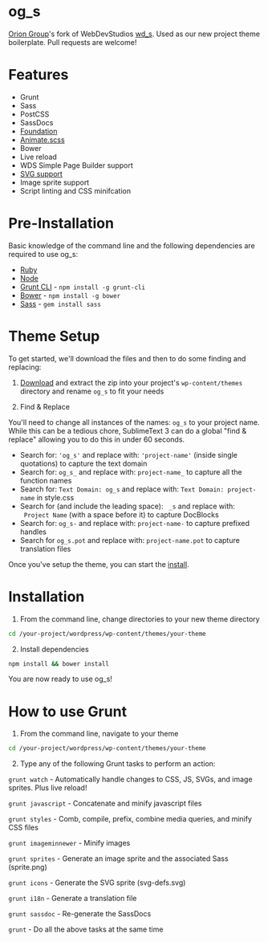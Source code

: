 og_s
===

[Orion Group](http://webdevstudios.com)'s fork of WebDevStudios [wd_s](https://github.com/WebDevStudios/wd_s). Used as our new project theme boilerplate. Pull requests are welcome!

# Features
* Grunt
* Sass
* PostCSS
* SassDocs
* [Foundation](http://foundation.zurb.com/)
* [Animate.scss](assets/sass/utilities/animate/README.md)
* Bower
* Live reload
* WDS Simple Page Builder support
* [SVG support](assets/images/svg-icons/README.md)
* Image sprite support
* Script linting and CSS minifcation

# Pre-Installation

Basic knowledge of the command line and the following dependencies are required to use og_s:

* [Ruby](https://www.ruby-lang.org/en/documentation/installation/)
* [Node](http://nodejs.org/)
* [Grunt CLI](https://www.npmjs.com/package/grunt-cli) - `npm install -g grunt-cli`
* [Bower](http://bower.io/) - `npm install -g bower`
* [Sass](http://sass-lang.com/install) - `gem install sass`

# Theme Setup

To get started, we'll download the files and then to do some finding and replacing:

1) [Download](https://github.com/WebDevStudios/wd_s/archive/master.zip) and extract the zip into your project's `wp-content/themes` directory and rename `og_s` to fit your needs

2) Find & Replace

You'll need to change all instances of the names: `og_s` to your project name. While this can be a tedious chore, SublimeText 3 can do a global "find & replace" allowing you to do this in under 60 seconds.

* Search for: `'og_s'` and replace with: `'project-name'` (inside single quotations) to capture the text domain
* Search for: `og_s_` and replace with: `project-name_` to capture all the function names
* Search for: `Text Domain: og_s` and replace with: `Text Domain: project-name` in style.css
* Search for (and include the leading space): <code>&nbsp;_s</code> and replace with: <code>&nbsp;Project Name</code> (with a space before it) to capture DocBlocks
* Search for: `og_s-` and replace with: `project-name-` to capture prefixed handles
* Search for `og_s.pot` and replace with: `project-name.pot` to capture translation files

Once you've setup the theme, you can start the [install](https://github.com/WebDevStudios/wd_s#installation).

# Installation

1) From the command line, change directories to your new theme directory

```bash
cd /your-project/wordpress/wp-content/themes/your-theme
```

2) Install dependencies

```bash
npm install && bower install
```

You are now ready to use og_s!

# How to use Grunt

1) From the command line, navigate to your theme

```bash
cd /your-project/wordpress/wp-content/themes/your-theme
```

2) Type any of the following Grunt tasks to perform an action:

`grunt watch` - Automatically handle changes to CSS, JS, SVGs, and image sprites. Plus live reload!

`grunt javascript` - Concatenate and minify javascript files

`grunt styles` - Comb, compile, prefix, combine media queries, and minify CSS files

`grunt imageminnewer` - Minify images

`grunt sprites` - Generate an image sprite and the associated Sass (sprite.png)

`grunt icons` - Generate the SVG sprite (svg-defs.svg)

`grunt i18n` - Generate a translation file

`grunt sassdoc` - Re-generate the SassDocs

`grunt` - Do all the above tasks at the same time
